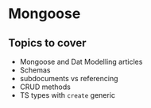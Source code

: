 # Mongoose

## Topics to cover

- Mongoose and Dat Modelling articles
- Schemas
- subdocuments vs referencing
- CRUD methods
- TS types with `create` generic
